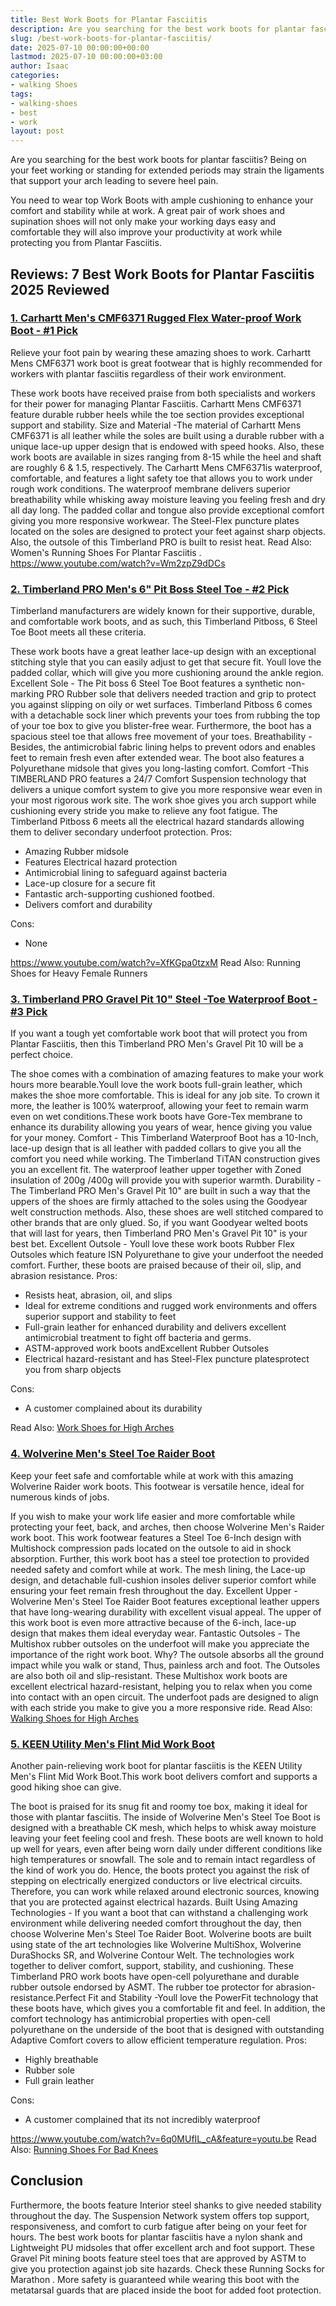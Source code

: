 ```yaml
---
title: Best Work Boots for Plantar Fasciitis
description: Are you searching for the best work boots for plantar fasciitis? Being on your feet working or standing for extended periods may strain the ligaments that...
slug: /best-work-boots-for-plantar-fasciitis/
date: 2025-07-10 00:00:00+00:00
lastmod: 2025-07-10 00:00:00+03:00
author: Isaac
categories:
- walking Shoes
tags:
- walking-shoes
- best
- work
layout: post
---
```

Are you searching for the
best work boots for plantar fasciitis?
Being on your feet working or standing for extended periods may strain the ligaments that support your arch leading to severe heel pain.

You need to wear top Work Boots with ample cushioning to enhance your comfort and stability while at work.
A great pair of work shoes and
supination shoes
will not only make your working days easy and comfortable they will also improve your productivity at work while protecting you from Plantar Fasciitis.
## Reviews: 7 Best Work Boots for Plantar Fasciitis 2025 Reviewed
### [1. Carhartt Men's CMF6371 Rugged Flex Water-proof Work Boot - #1 Pick](https://www.amazon.com/dp/B00IM5F6A4/?tag=p-policy-20)

Relieve your foot pain by wearing these amazing shoes to work. Carhartt Mens CMF6371 work boot is great footwear that is highly recommended for workers with plantar fasciitis regardless of their work environment.

These work boots have received praise from both specialists and workers for their power for managing Plantar Fasciitis. Carhartt Mens CMF6371 feature durable rubber heels while the toe section provides exceptional support and stability.
Size and Material -The material of Carhartt Mens CMF6371 is all leather while the soles are built using a durable rubber with a unique lace-up upper design that is endowed with speed hooks.
Also, these work boots are available in sizes ranging from 8-15 while the heel and shaft are roughly 6 & 1.5, respectively. The Carhartt Mens CMF6371is waterproof, comfortable, and features a light safety toe that allows you to work under rough work conditions.
The waterproof membrane delivers superior breathability while whisking away moisture leaving you feeling fresh and dry all day long. The padded collar and tongue also provide exceptional comfort giving you more responsive workwear.
The Steel-Flex puncture plates located on the soles are designed to protect your feet against sharp objects. Also, the outsole of this Timberland PRO is built to resist heat. Read Also:
Women's Running Shoes For Plantar Fasciitis
.
https://www.youtube.com/watch?v=Wm2zpZ9dDCs
### [2. Timberland PRO Men's 6" Pit Boss Steel Toe - #2 Pick](https://www.amazon.com/dp/B000XET9ZU/?tag=p-policy-20)

Timberland manufacturers are widely known for their supportive, durable, and comfortable work boots, and as such, this Timberland Pitboss, 6 Steel Toe Boot meets all these criteria.

These work boots have a great leather lace-up design with an exceptional stitching style that you can easily adjust to get that secure fit. Youll love the padded collar, which will give you more cushioning around the ankle region.
Excellent Sole - The Pit boss 6 Steel Toe Boot features a synthetic non-marking PRO Rubber sole that delivers needed traction and grip to protect you against slipping on oily or wet surfaces.
Timberland Pitboss 6 comes with a detachable sock liner which prevents your toes from rubbing the top of your toe box to give you blister-free wear. Furthermore, the boot has a spacious steel toe that allows free movement of your toes.
Breathability -Besides, the antimicrobial fabric lining helps to prevent odors and enables feet to remain fresh even after extended wear. The boot also features a Polyurethane midsole that gives you long-lasting comfort.
Comfort -This TIMBERLAND PRO features a 24/7 Comfort Suspension technology that delivers a unique comfort system to give you more responsive wear even in your most rigorous work site.
The work shoe gives you arch support while cushioning every stride you make to relieve any foot fatigue. The Timberland Pitboss 6 meets all the electrical hazard standards allowing them to deliver secondary underfoot protection.
Pros:
- Amazing Rubber midsole
- Features Electrical hazard protection
- Antimicrobial lining to safeguard against bacteria
- Lace-up closure for a secure fit
- Fantastic arch-supporting cushioned footbed.
- Delivers comfort and durability

Cons:
- None

https://www.youtube.com/watch?v=XfKGpa0tzxM
Read Also:
Running Shoes for Heavy Female Runners
### [3. Timberland PRO Gravel Pit 10" Steel -Toe Waterproof Boot - #3 Pick](https://www.amazon.com/dp/B001GB35KE/?tag=p-policy-20)

If you want a tough yet comfortable work boot that will protect you from Plantar Fasciitis, then this Timberland PRO Men's Gravel Pit 10 will be a perfect choice.

The shoe comes with a combination of amazing features to make your work hours more bearable.Youll love the work boots full-grain leather, which makes the shoe more comfortable. This is ideal for any job site.
To crown it more, the leather is 100% waterproof, allowing your feet to remain warm even on wet conditions.These work boots have Gore-Tex membrane to enhance its durability allowing you years of wear, hence giving you value for your money.
Comfort - This Timberland Waterproof Boot has a 10-Inch, lace-up design that is all leather with padded collars to give you all the comfort you need while working.
The Timberland TiTAN construction gives you an excellent fit. The waterproof leather upper together with Zoned insulation of 200g /400g will provide you with superior warmth.
Durability -The Timberland PRO Men's Gravel Pit 10" are built in such a way that the uppers of the shoes are firmly attached to the soles using the Goodyear welt construction methods.
Also, these shoes are well stitched compared to other brands that are only glued. So, if you want Goodyear welted boots that will last for years, then Timberland PRO Men's Gravel Pit 10" is your best bet.
Excellent Outsole - Youll love these work boots Rubber Flex Outsoles which feature ISN Polyurethane to give your underfoot the needed comfort. Further, these boots are praised because of their oil, slip, and abrasion resistance.
Pros:
- Resists heat, abrasion, oil, and slips
- Ideal for extreme conditions and rugged work environments and offers superior support and stability to feet
- Full-grain leather for enhanced durability and delivers excellent antimicrobial treatment to fight off bacteria and germs.
- ASTM-approved work boots andExcellent Rubber Outsoles
- Electrical hazard-resistant and has Steel-Flex puncture platesprotect you from sharp objects

Cons:
- A customer complained about its durability

Read Also:
[Work Shoes for High Arches](https://pestpolicy.com/best-work-shoes-for-high-arches/)
### [4. Wolverine Men's Steel Toe Raider Boot](https://www.amazon.com/dp/B0016CV3AW/?tag=p-policy-20)

Keep your feet safe and comfortable while at work with this amazing Wolverine Raider work boots. This footwear is versatile hence, ideal for numerous kinds of jobs.

If you wish to make your work life easier and more comfortable while protecting your feet, back, and arches, then choose Wolverine Men's Raider work boot.
This work footwear features a Steel Toe 6-Inch design with Multishock compression pads located on the outsole to aid in shock absorption. Further, this work boot has a steel toe protection to provided needed safety and comfort while at work.
The mesh lining, the Lace-up design, and detachable full-cushion insoles deliver superior comfort while ensuring your feet remain fresh throughout the day.
Excellent Upper -Wolverine Men's Steel Toe Raider Boot features exceptional leather uppers that have long-wearing durability with excellent visual appeal. The upper of this work boot is even more attractive because of the 6-inch, lace-up design that makes them ideal everyday wear.
Fantastic Outsoles - The Multishox rubber outsoles on the underfoot will make you appreciate the importance of the right work boot. Why? The outsole absorbs all the ground impact while you walk or stand, Thus, painless arch and foot.
The Outsoles are also both oil and slip-resistant. These Multishox work boots are excellent electrical hazard-resistant, helping you to relax when you come into contact with an open circuit.
The underfoot pads are designed to align with each stride you make to give you a more responsive ride.
Read Also:
[Walking Shoes for High Arches](https://pestpolicy.com/best-[walking-shoes](https://pestpolicy.com/best-work-shoes-for-high-arches/)-for-high-arches/)
### [5. KEEN Utility Men's Flint Mid Work Boot](https://www.amazon.com/dp/B007KAOFLS/?tag=p-policy-20)

Another pain-relieving work boot for plantar fasciitis is the KEEN Utility Men's Flint Mid Work Boot.This work boot delivers comfort and supports a good hiking shoe can give.

The boot is praised for its snug fit and roomy toe box, making it ideal for those with plantar fasciitis. The inside of Wolverine Men's Steel Toe Boot is designed with a breathable CK mesh, which helps to whisk away moisture leaving your feet feeling cool and fresh.
These boots are well known to hold up well for years, even after being worn daily under different conditions like high temperatures or snowfall. The sole and to remain intact regardless of the kind of work you do.
Hence, the boots protect you against the risk of stepping on electrically energized conductors or live electrical circuits. Therefore, you can work while relaxed around electronic sources, knowing that you are protected against electrical hazards.
Built Using Amazing Technologies - If you want a boot that can withstand a challenging work environment while delivering needed comfort throughout the day, then choose Wolverine Men's Steel Toe Raider Boot.
Wolverine boots are built using state of the art technologies like Wolverine MultiShox, Wolverine DuraShocks SR, and Wolverine Contour Welt. The technologies work together to deliver comfort, support, stability, and cushioning.
These Timberland PRO work boots have open-cell polyurethane and durable rubber outsole endorsed by ASMT. The rubber toe protector for abrasion-resistance.Perfect Fit and Stability -Youll love the PowerFit technology that these boots have, which gives you a comfortable fit and feel.
In addition, the comfort technology has antimicrobial properties with open-cell polyurethane on the underside of the boot that is designed with outstanding Adaptive Comfort covers to allow efficient temperature regulation.
Pros:
- Highly breathable
- Rubber sole
- Full grain leather

Cons:
- A customer complained that its not incredibly waterproof

https://www.youtube.com/watch?v=6q0MUfIL_cA&feature=youtu.be
Read Also:
[Running Shoes For Bad Knees](https://pestpolicy.com/[best](https://pestpolicy.com/best-snake-boots-for-hot-weather/)-running-shoes-for-bad-knees/)
## Conclusion
Furthermore, the boots feature Interior steel shanks to give needed stability throughout the day. The Suspension Network system offers top support, responsiveness, and comfort to curb fatigue after being on your feet for hours.
The best work boots for plantar fasciitis have a nylon shank and Lightweight PU midsoles that offer excellent arch and foot support.
These Gravel Pit mining boots feature steel toes that are approved by ASTM to give you protection against job site hazards. Check these
Running Socks for Marathon
.
More safety is guaranteed while wearing this boot with the metatarsal guards that are placed inside the boot for added foot protection.